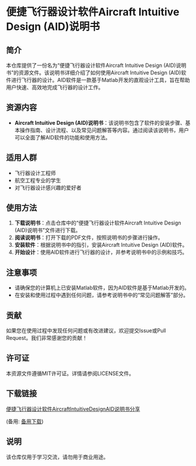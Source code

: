 # 便捷飞行器设计软件Aircraft Intuitive Design (AID)说明书

## 简介

本仓库提供了一份名为“便捷飞行器设计软件Aircraft Intuitive Design (AID)说明书”的资源文件。该说明书详细介绍了如何使用Aircraft Intuitive Design (AID)软件进行飞行器的设计。AID软件是一款基于Matlab开发的直观设计工具，旨在帮助用户快速、高效地完成飞行器的设计工作。

## 资源内容

- **Aircraft Intuitive Design (AID)说明书**：该说明书包含了软件的安装步骤、基本操作指南、设计流程、以及常见问题解答等内容。通过阅读该说明书，用户可以全面了解AID软件的功能和使用方法。

## 适用人群

- 飞行器设计工程师
- 航空工程专业的学生
- 对飞行器设计感兴趣的爱好者

## 使用方法

1. **下载说明书**：点击仓库中的“便捷飞行器设计软件Aircraft Intuitive Design (AID)说明书”文件进行下载。
2. **阅读说明书**：打开下载的PDF文件，按照说明书的步骤进行操作。
3. **安装软件**：根据说明书中的指引，安装Aircraft Intuitive Design (AID)软件。
4. **开始设计**：使用AID软件进行飞行器的设计，并参考说明书中的示例和技巧。

## 注意事项

- 请确保您的计算机上已安装Matlab软件，因为AID软件是基于Matlab开发的。
- 在安装和使用过程中遇到任何问题，请参考说明书中的“常见问题解答”部分。

## 贡献

如果您在使用过程中发现任何问题或有改进建议，欢迎提交Issue或Pull Request。我们非常感谢您的贡献！

## 许可证

本资源文件遵循MIT许可证。详情请参阅LICENSE文件。

## 下载链接
[便捷飞行器设计软件AircraftIntuitiveDesignAID说明书分享](https://pan.quark.cn/s/75438699153b) 

(备用: [备用下载](https://pan.baidu.com/s/1KG0fOFIl0K9oNN1VAz6psw?pwd=1234))

## 说明

该仓库仅用于学习交流，请勿用于商业用途。
